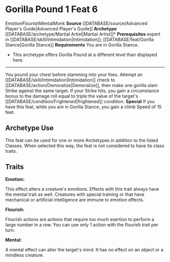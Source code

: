 ﻿---
actions: '[one-action]'
feat: Gorilla Pound
id: '1741'
level: '6'
name: Gorilla Pound
prerequisite: Expert in [[DATABASE/skill/Intimidation|Intimidation]] ; [[DATABASE/feat/Gorilla
  Stance|Gorilla Stance]]
rarity: Common
requirement: You are in Gorilla Stance.
source: '[[DATABASE/source/Advanced Player''s Guide|Advanced Player''s Guide]]'
trait:
- '[[DATABASE/trait/Emotion|Emotion]]'
- '[[DATABASE/trait/Flourish|Flourish]]'
- '[[DATABASE/trait/Mental|Mental]]'
- '[[DATABASE/trait/Monk|Monk]]'
type: Feat

---
# Gorilla Pound <span class="action-icon">1</span> <span class="item-type">Feat 6</span>

<span class="item-trait">Emotion</span><span class="item-trait">Flourish</span><span class="item-trait">Mental</span><span class="item-trait">Monk</span>
**Source** [[DATABASE/source/Advanced Player's Guide|Advanced Player's Guide]] 
**Archetype** [[DATABASE/archetype/Martial Artist|Martial Artist]]*
**Prerequisites** expert in [[DATABASE/skill/Intimidation|Intimidation]]; [[DATABASE/feat/Gorilla Stance|Gorilla Stance]]
**Requirements** You are in Gorilla Stance.
* This archetype offers Gorilla Pound at a different level than displayed here.

---
You pound your chest before slamming into your foes. Attempt an [[DATABASE/skill/Intimidation|Intimidation]] check to [[DATABASE/action/Demoralize|Demoralize]], then make one gorilla slam Strike against the same target. If your Strike hits, you gain a circumstance bonus to the damage roll equal to triple the value of the target's [[DATABASE/condition/Frightened|frightened]] condition.
**Special** If you have this feat, while you are in Gorilla Stance, you gain a climb Speed of 15 feet.

## Archetype Use

This feat can be used for one or more Archetypes in addition to the listed Classes. When selected this way, the feat is not considered to have its class traits.

## Traits

**Emotion:**

This effect alters a creature's emotions. Effects with this trait always have the mental trait as well. Creatures with special training or that have mechanical or artificial intelligence are immune to emotion effects.

**Flourish:**

Flourish actions are actions that require too much exertion to perform a large number in a row. You can use only 1 action with the flourish trait per turn.

**Mental:**

A mental effect can alter the target's mind. It has no effect on an object or a mindless creature.